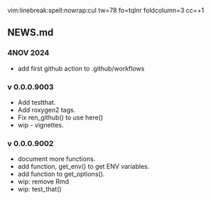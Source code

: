 
vim:linebreak:spell:nowrap:cul tw=78 fo=tqlnr foldcolumn=3 cc=+1


<!--
set cul   "cursorline
cc=+1			"colorcolumn is 1 more than tw

!pandoc % -t latex -V linkcolor:blue -V fontsize=12pt -V geometry:margin=0.5in -o ~/Downloads/print_and_delete/out.pdf

-H header
-V or --variable
--pdf-engine=xelatex

PANDOC EXAMPLES:
https://learnbyexample.github.io/tutorial/ebook-generation/customizing-pandoc/

MARKDOWN GUIDE:
https://www.markdownguide.org/basic-syntax/

-->


##  NEWS.md

### 4NOV 2024
- add first github action to .github/workflows

### v 0.0.0.9003

* Add testthat.
* Add roxygen2 tags.
* Fix ren_github() to use here()
* wip - vignettes.

### v 0.0.0.9002

*	document more functions.
*	add function, get_env() to get ENV variables.
* add function to get_options().
* wip:  remove Rmd 
* wip:  test_that()

